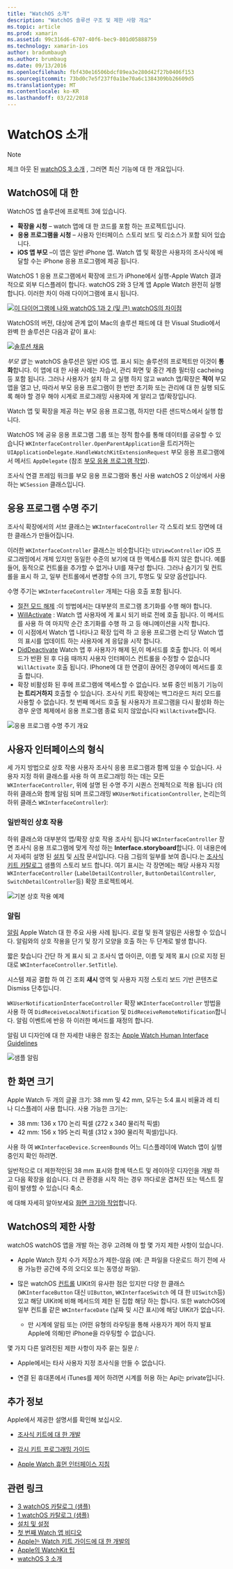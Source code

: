 ```yaml
---
title: "WatchOS 소개"
description: "WatchOS 솔루션 구조 및 제한 사항 개요"
ms.topic: article
ms.prod: xamarin
ms.assetid: 99c316d6-6707-40f6-bec9-801d05888759
ms.technology: xamarin-ios
author: bradumbaugh
ms.author: brumbaug
ms.date: 09/13/2016
ms.openlocfilehash: fbf430e16506bdcf89ea3e280d42f27b0406f153
ms.sourcegitcommit: 73bd0c7e5f237f0a1be70a6c1384309bb26609d5
ms.translationtype: MT
ms.contentlocale: ko-KR
ms.lasthandoff: 03/22/2018
---
```

# <a name="introduction-to-watchos"></a>WatchOS 소개

> [!NOTE]
> 체크 아웃 된 [watchOS 3 소개](~/ios/watchos/platform/introduction-to-watchos3/index.md) , 그러면 최신 기능에 대 한 개요입니다.

## <a name="about-watchos"></a>WatchOS에 대 한

WatchOS 앱 솔루션에 프로젝트 3에 있습니다.

- **확장을 시청** – watch 앱에 대 한 코드를 포함 하는 프로젝트입니다.
- **응용 프로그램을 시청** – 사용자 인터페이스 스토리 보드 및 리소스가 포함 되어 있습니다.
- **iOS 앱 부모** –이 앱은 일반 iPhone 앱. Watch 앱 및 확장은 사용자의 조사식에 배달할 수는 iPhone 응용 프로그램에 제공 됩니다.

WatchOS 1 응용 프로그램에서 확장에 코드가 iPhone에서 실행-Apple Watch 결과적으로 외부 디스플레이 합니다. watchOS 2와 3 단계 앱 Apple Watch 완전히 실행 합니다. 이러한 차이 아래 다이어그램에 표시 됩니다.

[ ![](intro-to-watchos-images/arch-sml.png "이 다이어그램에 나와 watchOS 1과 2 (및 큰) watchOS의 차이점")](intro-to-watchos-images/arch.png#lightbox)

WatchOS의 버전, 대상에 관계 없이 Mac의 솔루션 패드에 대 한 Visual Studio에서 완벽 한 솔루션은 다음과 같이 표시:

[![](intro-to-watchos-images/projectstructure-sml.png "솔루션 채움")](intro-to-watchos-images/projectstructure.png#lightbox)

*부모 앱* 는 watchOS 솔루션은 일반 iOS 앱. 표시 되는 솔루션의 프로젝트만 이것이 **통화**합니다. 이 앱에 대 한 사용 사례는 자습서, 관리 화면 및 중간 계층 필터링 cacheing 등 포함 됩니다. 그러나 사용자가 설치 하 고 실행 하지 않고 watch 앱/확장은 **적이** 부모 앱을 열고 난, 따라서 부모 응용 프로그램이 한 번만 초기화 또는 관리에 대 한 실행 되도록 해야 할 경우 해야 시계로 프로그래밍 사용자에 게 알리고 앱/확장입니다.

Watch 앱 및 확장을 제공 하는 부모 응용 프로그램, 하지만 다른 샌드박스에서 실행 합니다.

WatchOS 1에 공유 응용 프로그램 그룹 또는 정적 함수를 통해 데이터를 공유할 수 있습니다 `WKInterfaceController.OpenParentApplication`을 트리거하는 `UIApplicationDelegate.HandleWatchKitExtensionRequest` 부모 응용 프로그램에서 메서드 `AppDelegate` (참조 [부모 응용 프로그램 작업](~/ios/watchos/app-fundamentals/parent-app.md)).

조사식 연결 프레임 워크를 부모 응용 프로그램와 통신 사용 watchOS 2 이상에서 사용 하는 `WCSession` 클래스입니다.

## <a name="application-lifecycle"></a>응용 프로그램 수명 주기

조사식 확장에서의 서브 클래스는 `WKInterfaceController` 각 스토리 보드 장면에 대 한 클래스가 만들어집니다.

이러한 `WKInterfaceController` 클래스는 비슷합니다는 `UIViewController` iOS 프로그래밍에서 개체 있지만 동일한 수준의 보기에 대 한 액세스를 하지 않은 합니다.
예를 들어, 동적으로 컨트롤을 추가할 수 없거나 UI를 재구성 합니다.
그러나 숨기기 및 컨트롤을 표시 하 고, 일부 컨트롤에서 변경할 수의 크기, 투명도 및 모양 옵션입니다.

수명 주기는 `WKInterfaceController` 개체는 다음 호출 포함 됩니다.

- [절전 모드 해제](https://developer.xamarin.com/api/member/WatchKit.WKInterfaceController.Awake/) :이 방법에서는 대부분의 프로그램 초기화를 수행 해야 합니다.
- [WillActivate](https://developer.xamarin.com/api/member/WatchKit.WKInterfaceController.WillActivate/) : Watch 앱 사용자에 게 표시 되기 바로 전에 호출 됩니다. 이 메서드를 사용 하 여 마지막 순간 초기화를 수행 하 고 등 애니메이션을 시작 합니다.
- 이 시점에서 Watch 앱 나타나고 확장 입력 하 고 응용 프로그램 논리 당 Watch 앱의 표시를 업데이트 하는 사용자에 게 응답을 시작 합니다.
- [DidDeactivate](https://developer.xamarin.com/api/member/WatchKit.WKInterfaceController.DidDeactivate/) Watch 앱 후 사용자가 해제 된,이 메서드를 호출 합니다. 이 메서드가 반환 된 후 다음 때까지 사용자 인터페이스 컨트롤을 수정할 수 없습니다 `WillActivate` 호출 됩니다. IPhone에 대 한 연결이 끊어진 경우에이 메서드를 호출 합니다.
- 확장 비활성화 된 후에 프로그램에 액세스할 수 없습니다. 보류 중인 비동기 기능이 **는 트리거하지** 호출할 수 있습니다. 조사식 키트 확장에는 백그라운드 처리 모드를 사용할 수 없습니다. 첫 번째 메서드 호출 될 사용자가 프로그램을 다시 활성화 하는 경우 운영 체제에서 응용 프로그램 종료 되지 않았습니다 `WillActivate`합니다.

![](intro-to-watchos-images/wkinterfacecontrollerlifecycle.png "응용 프로그램 수명 주기 개요")

## <a name="types-of-user-interface"></a>사용자 인터페이스의 형식

세 가지 방법으로 상호 작용 사용자 조사식 응용 프로그램과 함께 있을 수 있습니다.
사용자 지정 하위 클래스를 사용 하 여 프로그래밍 하는 데는 모든 `WKInterfaceController`, 위에 설명 된 수명 주기 시퀀스 전체적으로 적용 됩니다 (의 하위 클래스와 함께 알림 되며 프로그래밍 `WKUserNotificationController`, 논리는의 하위 클래스 `WKInterfaceController`):

### <a name="normal-interaction"></a>일반적인 상호 작용

하위 클래스와 대부분의 앱/확장 상호 작용 조사식 됩니다 `WKInterfaceController` 장면 조사식 응용 프로그램에 맞게 작성 하는 **Interface.storyboard**합니다. 이 내용은에서 자세히 설명 된 [설치](~/ios/watchos/get-started/installation.md) 및 [시작](~/ios/watchos/get-started/index.md) 문서입니다.
다음 그림의 일부를 보여 줍니다.는 [조사식 키트 카탈로그](https://developer.xamarin.com/samples/monotouch/watchOS/WatchKitCatalog/) 샘플의 스토리 보드 합니다. 여기 표시는 각 장면에는 해당 사용자 지정 `WKInterfaceController` (`LabelDetailController`, `ButtonDetailController`, `SwitchDetailController`등) 확장 프로젝트에서.

![](intro-to-watchos-images/scenes.png "기본 상호 작용 예제")

### <a name="notifications"></a>알림

[알림](~/ios/watchos/platform/notifications.md) Apple Watch 대 한 주요 사용 사례 됩니다. 로컬 및 원격 알림은 사용할 수 있습니다. 알림와의 상호 작용을 단기 및 장기 모양을 호출 하는 두 단계로 발생 합니다.

짧은 찾습니다 간단 하 게 표시 되 고 조사식 앱 아이콘, 이름 및 제목 표시 (으로 지정 된 대로 `WKInterfaceController.SetTitle`).

시스템 제공 결합 하 여 긴 조회 **섀시** 영역 및 사용자 지정 스토리 보드 기반 콘텐츠로 Dismiss 단추입니다.

`WKUserNotificationInterfaceController` 확장 `WKInterfaceController` 방법을 사용 하 여 `DidReceiveLocalNotification` 및 `DidReceiveRemoteNotification`합니다.
알림 이벤트에 반응 하 이러한 메서드를 재정의 합니다.

알림 UI 디자인에 대 한 자세한 내용은 참조는 [Apple Watch Human Interface Guidelines](https://developer.apple.com/library/prerelease/ios/documentation/UserExperience/Conceptual/WatchHumanInterfaceGuidelines/Notifications.html#//apple_ref/doc/uid/TP40014992-CH20-SW1)

![](intro-to-watchos-images/notifications.png "샘플 알림")

## <a name="screen-sizes"></a>한 화면 크기

Apple Watch 두 개의 글꼴 크기: 38 mm 및 42 mm, 모두는 5:4 표시 비율과 레 티 나 디스플레이 사용 합니다. 사용 가능한 크기는:

- 38 mm: 136 x 170 논리 픽셀 (272 x 340 물리적 픽셀)
- 42 mm: 156 x 195 논리 픽셀 (312 x 390 물리적 픽셀)입니다.

사용 하 여 `WKInterfaceDevice.ScreenBounds` 어느 디스플레이에 Watch 앱이 실행 중인지 확인 하려면.

일반적으로 더 제한적인된 38 mm 표시와 함께 텍스트 및 레이아웃 디자인을 개발 하 고 다음 확장을 쉽습니다.
더 큰 환경을 시작 하는 경우 까다로운 겹쳐진 또는 텍스트 잘림이 발생할 수 있습니다 축소.

에 대해 자세히 알아보세요 [화면 크기와 작업](~/ios/watchos/app-fundamentals/screen-sizes.md)합니다.


## <a name="limitations-of-watchos"></a>WatchOS의 제한 사항

watchOS watchOS 앱을 개발 하는 경우 고려해 야 할 몇 가지 제한 사항이 있습니다.

- Apple Watch 장치 수가 저장소가 제한-않음 (예: 큰 파일을 다운로드 하기 전에 사용 가능한 공간에 주의 오디오 또는 동영상 파일).

- 많은 watchOS [컨트롤](~/ios/watchos/user-interface/index.md) UIKit의 유사한 점은 있지만 다양 한 클래스 (`WKInterfaceButton` 대신 `UIButton`, `WKInterfaceSwitch` 에 대 한 `UISwitch`등) 있고 해당 UIKit에 비해 메서드의 제한 된 집합 해당 하는 합니다. 또한 watchOS에 일부 컨트롤 같은 `WKInterfaceDate` (날짜 및 시간 표시)에 해당 UIKit가 없습니다.

  - 만 시계에 알림 또는 (어떤 유형의 라우팅을 통해 사용자가 제어 하지 발표 Apple에 의해)만 iPhone을 라우팅할 수 없습니다.

몇 가지 다른 알려진된 제한 사항이 자주 묻는 질문 /:

- Apple에서는 타사 사용자 지정 조사식을 만들 수 없습니다.

- 연결 된 휴대폰에서 iTunes를 제어 하려면 시계를 허용 하는 Api는 private입니다.


## <a name="further-reading"></a>추가 정보

Apple에서 제공한 설명서를 확인해 보십시오.

* [조사식 키트에 대 한 개발](https://developer.apple.com/library/prerelease/ios/documentation/General/Conceptual/WatchKitProgrammingGuide/index.html#//apple_ref/doc/uid/TP40014969-CH8-SW1)

* [감시 키트 프로그래밍 가이드](https://developer.apple.com/library/prerelease/ios/documentation/General/Conceptual/WatchKitProgrammingGuide/DesigningaWatchKitApp.html)

* [Apple Watch 휴먼 인터페이스 지침](https://developer.apple.com/library/prerelease/ios/documentation/UserExperience/Conceptual/WatchHumanInterfaceGuidelines/index.html#//apple_ref/doc/uid/TP40014992-CH3-SW1)


## <a name="related-links"></a>관련 링크

- [3 watchOS 카탈로그 (샘플)](https://developer.xamarin.com/samples/monotouch/watchOS/WatchKitCatalog/)
- [1 watchOS 카탈로그 (샘플)](https://developer.xamarin.com/samples/monotouch/WatchKit/WatchKitCatalog/)
- [설치 및 설정](~/ios/watchos/get-started/installation.md)
- [첫 번째 Watch 앱 비디오](http://blog.xamarin.com/your-first-watch-kit-app/)
- [Apple는 Watch 키트 가이드에 대 한 개발의](https://developer.apple.com/library/prerelease/ios/documentation/General/Conceptual/WatchKitProgrammingGuide/index.html)
- [Apple의 WatchKit 팁](https://developer.apple.com/watchkit/tips/)
- [watchOS 3 소개](~/ios/watchos/platform/introduction-to-watchos3/index.md)
